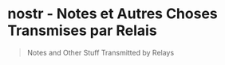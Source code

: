 # nostr - Notes et Autres Choses Transmises par Relais
> Notes and Other Stuff Transmitted by Relays
